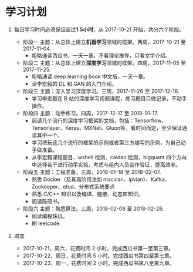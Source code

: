 # 学习计划

1. 每日学习时间必须保证超过**1.5小时**，从 2017-10-21 开始，共分六个阶段。
    - 阶段一 主题：从总体上建立**机器学习**领域的框架。两周，2017-10-21 至 2017-11-04.
        * 粗略通读西瓜书，一天一章。不看理论推导，只看文字介绍。
    - 阶段二 主题：从总体上建立**深度学习**领域的框架。四周，2017-11-05 至 2017-11-25.
        * 粗略通读 deep learning book 中文版，一天一章。
        * 读李宏毅的 DL 和 GAN 的入门介绍。
    - 阶段三 主题：深入学习深度学习。三周，2017-11-26 至 2017-12-16.
        * 学习李宏毅在 B 站的深度学习视频课程，练习题目只做记录，不动手操作。
    - 阶段四 主题：动手练习。四周，2017-12-17 至 2018-01-17.
        * 阅读几个流行的深度学习框架的文档，包括：Tensorflow、Tensorlayer、Keras、MXNet、Gluon等，看时间而定，至少保证通读其中一个。
        * 学习把玩这几个流行的框架的示例或者第三方编写的示例，为自己动手做准备。
        * 从李宏毅课程题目、wshell 检测、caidao 检测、bigquant 四个方向中选择若干进行动手实验，考虑与组内人员合作验证，提高效率。
    - 阶段五 主题：工程准备。三周，2018-01-18 至 2018-02-07.
        * 熟悉 Docker（及其高阶用法如 macvlan、ipvlan）、Kafka、Zookeeper、etcd、分布式系统要点
        * 熟悉 C/C++ 知识以及编译、链接、动态库知识。
        * 阅读陈硕书。
    - 阶段六 主题：熟悉算法。三周，2018-02-08 至 2018-02-28.
        * 阅读编程珠玑。
        * 刷 leetcode.

2. 进度
    - 2017-10-21，周六，花费时间 2 小时。完成西瓜书第一至第三章。
    - 2017-10-22，周日，花费时间 5 小时。完成西瓜书第四至第七章。
    - 2017-10-23，周一，花费时间 2 小时。完成西瓜书第八至第九章。


